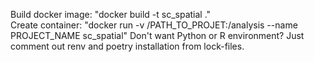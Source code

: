 Build docker image: "docker build -t sc_spatial ."  
Create container: "docker run -v /PATH_TO_PROJET:/analysis --name PROJECT_NAME sc_spatial"
Don't want Python or R environment? Just comment out renv and poetry installation from lock-files.  